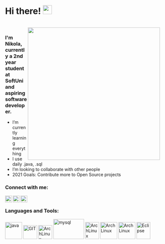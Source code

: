 # Hi there! <img src="https://github.com/TheDudeThatCode/TheDudeThatCode/blob/master/Assets/Hi.gif" width="29px">
<br />
<img align="right" src="https://i.imgur.com/aty9qnh.gif" width="430px">

### I'm Nikola, currently a 2nd year student at SoftUni and aspiring software developer.

- I’m currently learning everything 
- I use daily .java, .sql
- I’m looking to collaborate with other people
- 2021 Goals: Contribute more to Open Source projects


### Connect with me:

[<img align="left" alt="NikolaVuchev | Facebook" width="22px" src="https://upload.wikimedia.org/wikipedia/commons/1/1b/Facebook_icon.svg" />][facebook]
[<img align="left" alt="NikolaVuchev | Instagram" width="22px" src="https://upload.wikimedia.org/wikipedia/commons/a/a5/Instagram_icon.png" />][instagram]
[<img align="left" alt="NikolaVuchev | LinkedIn" width="22px" src="https://www.vectorlogo.zone/logos/linkedin/linkedin-icon.svg" />][linkedIn]



<br />

### Languages and Tools:

<p align="left\">
      <img src="https://www.vectorlogo.zone/logos/java/java-icon.svg" alt="java" width="55" height="55"/>
      <img src="https://www.vectorlogo.zone/logos/git-scm/git-scm-icon.svg" alt="GIT" border: 50px width="45" height="45"/>
      <img src="https://camo.githubusercontent.com/6be47a62910e3b2ed002be2605a536856a34d68f35122735362225471a767077/68747470733a2f2f75706c6f61642e77696b696d656469612e6f72672f77696b6970656469612f636f6d6d6f6e732f7468756d622f392f39632f496e74656c6c694a5f494445415f49636f6e2e7376672f3132303070782d496e74656c6c694a5f494445415f49636f6e2e7376672e706e67" alt="ArchLinux" border: 50px width="45" height="45"/> 
      <img src="https://www.vectorlogo.zone/logos/mysql/mysql-ar21.svg" alt="mysql" border: 50px width="100" height="65"/>
      <img src="https://www.vectorlogo.zone/logos/linux/linux-icon.svg" alt="ArchLinux" border: 50px width="45" height="55"/>
      <img src="https://camo.githubusercontent.com/42699cbda8b8e439a856aae1b1193f345e0cba2517c324b753c498fb32362f18/68747470733a2f2f692e696d6775722e636f6d2f74555a4552524b2e706e67" alt="ArchLinux" border: 50px width="55" height="55"/>
      <img src="https://www.vectorlogo.zone/logos/springio/springio-icon.svg" alt="ArchLinux" border: 50px width="55" height="55"/>
      <img src="https://cdn.freebiesupply.com/logos/large/2x/eclipse-11-logo-png-transparent.png" alt="Eclipse" border: 50px width="45" height="55"/>
</p>



[instagram]: https://www.instagram.com/nikola_.420/?hl=bg
[facebook]: https://www.facebook.com/vyzdi/
[linkedIn]: https://www.linkedin.com/in/nikola-vuchev-1a9599220/

